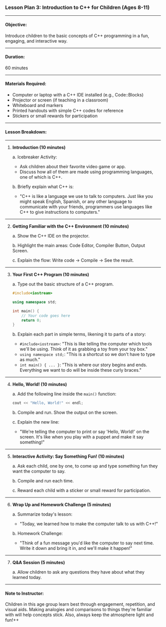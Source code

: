 ### **Lesson Plan 3: Introduction to C++ for Children (Ages 8-11)**

---

#### **Objective:**
Introduce children to the basic concepts of C++ programming in a fun, engaging, and interactive way.

---

#### **Duration:**
60 minutes

---

#### **Materials Required:**
- Computer or laptop with a C++ IDE installed (e.g., Code::Blocks)
- Projector or screen (if teaching in a classroom)
- Whiteboard and markers
- Printed handouts with simple C++ codes for reference
- Stickers or small rewards for participation

---

#### **Lesson Breakdown:**

---

1. **Introduction (10 minutes)**
   
   a. Icebreaker Activity: 
   
   - Ask children about their favorite video game or app.
   - Discuss how all of them are made using programming languages, one of which is C++.
   
   b. Briefly explain what C++ is: 
   
   - "C++ is like a language we use to talk to computers. Just like you might speak English, Spanish, or any other language to communicate with your friends, programmers use languages like C++ to give instructions to computers."

---

2. **Getting Familiar with the C++ Environment (10 minutes)**
   
   a. Show the C++ IDE on the projector.
   
   b. Highlight the main areas: Code Editor, Compiler Button, Output Screen.
   
   c. Explain the flow: Write code → Compile → See the result.

---

3. **Your First C++ Program (10 minutes)**
   
   a. Type out the basic structure of a C++ program.
   
   ```cpp
   #include<iostream>
   
   using namespace std;
   
   int main() {
       // Your code goes here
       return 0;
   }
   ```
   
   b. Explain each part in simple terms, likening it to parts of a story:

   - `#include<iostream>`: "This is like telling the computer which tools we'll be using. Think of it as grabbing a toy from your toy box."
   - `using namespace std;`: "This is a shortcut so we don't have to type as much."
   - `int main() { ... }`: "This is where our story begins and ends. Everything we want to do will be inside these curly braces."

---

4. **Hello, World! (10 minutes)**
   
   a. Add the following line inside the `main()` function:
   
   ```cpp
   cout << "Hello, World!" << endl;
   ```
   
   b. Compile and run. Show the output on the screen.
   
   c. Explain the new line:
   
   - "We're telling the computer to print or say 'Hello, World!' on the screen. It's like when you play with a puppet and make it say something!"

---

5. **Interactive Activity: Say Something Fun! (10 minutes)**

   a. Ask each child, one by one, to come up and type something fun they want the computer to say.
   
   b. Compile and run each time.
   
   c. Reward each child with a sticker or small reward for participation.

---

6. **Wrap Up and Homework Challenge (5 minutes)**
   
   a. Summarize today's lesson: 
   
   - "Today, we learned how to make the computer talk to us with C++!"
   
   b. Homework Challenge:
   
   - "Think of a fun message you'd like the computer to say next time. Write it down and bring it in, and we'll make it happen!"

---

7. **Q&A Session (5 minutes)**
   
   a. Allow children to ask any questions they have about what they learned today.

---

#### **Note to Instructor:**

Children in this age group learn best through engagement, repetition, and visual aids. Making analogies and comparisons to things they're familiar with will help concepts stick. Also, always keep the atmosphere light and fun!++

